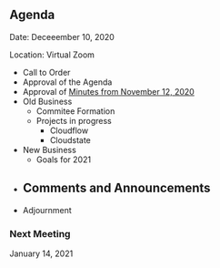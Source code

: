 ## Agenda

Date: Deceeember 10, 2020

Location: Virtual Zoom

 - Call to Order
  - Approval of the Agenda
  - Approval of [Minutes from November 12, 2020](https://github.com/reactivefoundation/toc/blob/master/meetings/2020-11-12/minutes.md)
 - Old Business
   - Commitee Formation
   - Projects in progress
      - Cloudflow
      - Cloudstate
 - New Business
   - Goals for 2021
 - Comments and Announcements
   - 
 - Adjournment

### Next Meeting 
January  14, 2021
